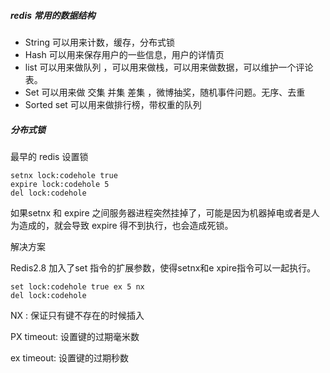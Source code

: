 ##### redis 常用的数据结构

- String 可以用来计数，缓存，分布式锁
- Hash 可以用来保存用户的一些信息，用户的详情页
- list 可以用来做队列 ，可以用来做栈，可以用来做数据，可以维护一个评论表。
- Set 可以用来做 交集 并集 差集 ，微博抽奖，随机事件问题。无序、去重
- Sorted set 可以用来做排行榜，带权重的队列

##### 分布式锁

最早的 redis 设置锁

```
setnx lock:codehole true
expire lock:codehole 5
del lock:codehole
```

如果setnx 和 expire 之间服务器进程突然挂掉了，可能是因为机器掉电或者是人为造成的，就会导致 expire 得不到执行，也会造成死锁。

解决方案

Redis2.8 加入了set 指令的扩展参数，使得setnx和e xpire指令可以一起执行。

```
set lock:codehole true ex 5 nx
del lock:codehole
```

NX : 保证只有键不存在的时候插入

PX timeout: 设置键的过期毫米数

ex timeout: 设置键的过期秒数